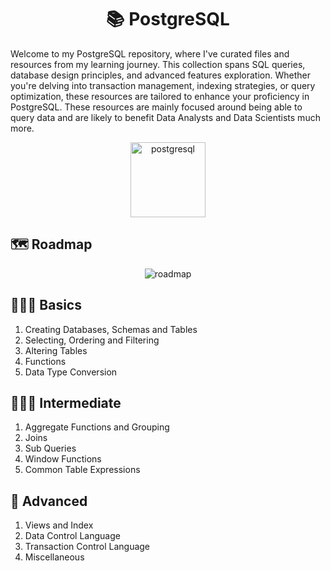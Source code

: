 <h1 align="center">📚 PostgreSQL</h1>
<p>
    Welcome to my PostgreSQL repository, where I've curated files and resources from my learning journey. This collection spans SQL queries, database design principles, and advanced features exploration. Whether you're delving into transaction management, indexing strategies, or query optimization, these resources are tailored to enhance your proficiency in PostgreSQL. 
    These resources are mainly focused around being able to query data and are likely to benefit Data Analysts and Data Scientists much more. 
</p>


<p align='center'>
  <img src="https://miro.medium.com/v2/resize:fit:1220/0*epnKnkKuLx2RAajt" alt="postgresql" height=120/>
</p>

<h2>🗺️ Roadmap</h2>
<p align='center'>
  <img src="https://i.ytimg.com/vi/yMqldbY2AAg/maxresdefault.jpg" alt="roadmap"/>
</p>


## 🧑🏼‍🎓 Basics
1. Creating Databases, Schemas and Tables
2. Selecting, Ordering and Filtering
3. Altering Tables
4. Functions
5. Data Type Conversion

## 🧑🏽‍🔧 Intermediate
1. Aggregate Functions and Grouping
2. Joins
3. Sub Queries
4. Window Functions
5. Common Table Expressions

## 🦾 Advanced
1. Views and Index
2. Data Control Language
3. Transaction Control Language
4. Miscellaneous
